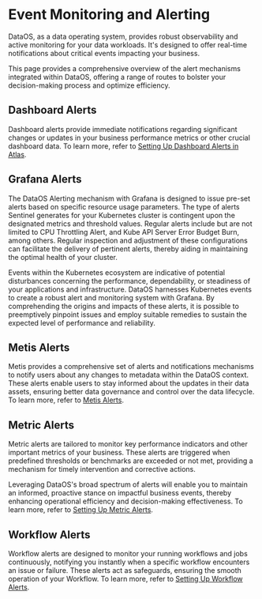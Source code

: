 # Event Monitoring and Alerting
DataOS, as a data operating system, provides robust observability and active monitoring for your data workloads. It's designed to offer real-time notifications about critical events impacting your business.

This page provides a comprehensive overview of the alert mechanisms integrated within DataOS, offering a range of routes to bolster your decision-making process and optimize efficiency. 

## Dashboard Alerts

Dashboard alerts provide immediate notifications regarding significant changes or updates in your business performance metrics or other crucial dashboard data. To learn more, refer to [Setting Up Dashboard Alerts in Atlas](dataos_alerts/dashboard_alerts.md).

## Grafana Alerts

The DataOS Alerting mechanism with Grafana is designed to issue pre-set alerts based on specific resource usage parameters. The type of alerts Sentinel generates for your Kubernetes cluster is contingent upon the designated metrics and threshold values. Regular alerts include but are not limited to CPU Throttling Alert, and Kube API Server Error Budget Burn, among others. Regular inspection and adjustment of these configurations can facilitate the delivery of pertinent alerts, thereby aiding in maintaining the optimal health of your cluster.

Events within the Kubernetes ecosystem are indicative of potential disturbances concerning the performance, dependability, or steadiness of your applications and infrastructure. DataOS harnesses Kubernetes events to create a robust alert and monitoring system with Grafana. By comprehending the origins and impacts of these alerts, it is possible to preemptively pinpoint issues and employ suitable remedies to sustain the expected level of performance and reliability.

## Metis Alerts

Metis provides a comprehensive set of alerts and notifications mechanisms to notify users about any changes to metadata within the DataOS context. These alerts enable users to stay informed about the updates in their data assets, ensuring better data governance and control over the data lifecycle. To learn more, refer to [Metis Alerts](dataos_alerts/metis_alerts.md).  

## Metric Alerts

Metric alerts are tailored to monitor key performance indicators and other important metrics of your business. These alerts are triggered when predefined thresholds or benchmarks are exceeded or not met, providing a mechanism for timely intervention and corrective actions.

Leveraging DataOS's broad spectrum of alerts will enable you to maintain an informed, proactive stance on impactful business events, thereby enhancing operational efficiency and decision-making effectiveness. To learn more, refer to [Setting Up Metric Alerts](dataos_alerts/metric_alerts.md).

## Workflow Alerts

Workflow alerts are designed to monitor your running workflows and jobs continuously, notifying you instantly when a specific workflow encounters an issue or failure. These alerts act as safeguards, ensuring the smooth operation of your Workflow. To learn more, refer to [Setting Up Workflow Alerts](dataos_alerts/workflow_alerts.md).